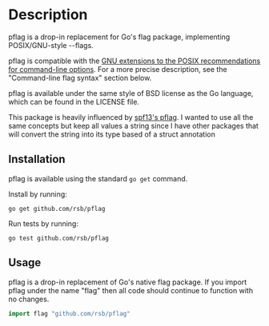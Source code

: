 # Description
pflag is a drop-in replacement for Go's flag package, implementing
POSIX/GNU-style --flags.

pflag is compatible with the [GNU extensions to the POSIX recommendations
for command-line options][1]. For a more precise description, see the
"Command-line flag syntax" section below.

[1]: http://www.gnu.org/software/libc/manual/html_node/Argument-Syntax.html

pflag is available under the same style of BSD license as the Go language,
which can be found in the LICENSE file.

This package is heavily influenced by [spf13's pflag](https://github.com/spf13/plag). 
I wanted to use all the same concepts but keep all values a string since I have
other packages that will convert the string into its type based of a struct annotation


## Installation

pflag is available using the standard `go get` command.

Install by running:

    go get github.com/rsb/pflag

Run tests by running:

    go test github.com/rsb/pflag

## Usage

pflag is a drop-in replacement of Go's native flag package. If you import
pflag under the name "flag" then all code should continue to function
with no changes.

``` go
import flag "github.com/rsb/pflag"
```
